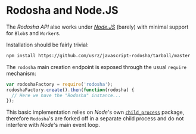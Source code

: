Rodosha and Node.JS
===================

The _Rodosha API_ also works under [_Node.JS_](http://nodejs.org/) (barely)
with minimal support for `Blob`s and `Worker`s.

Installation should be fairly trivial:

```bash
npm install https://github.com/usrz/javascript-rodosha/tarball/master
```

The `rodosha` main creation endpoint is exposed through the usual `require`
mechanism:

```javascript
var rodoshaFactory = require('rodosha');
rodoshaFactory.create().then(function(rodosha) {
  // Here we have the "Rodosha" instance...
});
```

This basic implementation relies on _Node_'s own
[`child_process`](http://nodejs.org/api/child_process.html)
package, therefore `Rodosha`'s are forked off in a separate child process
and do not interfere with _Node_'s main event loop.

